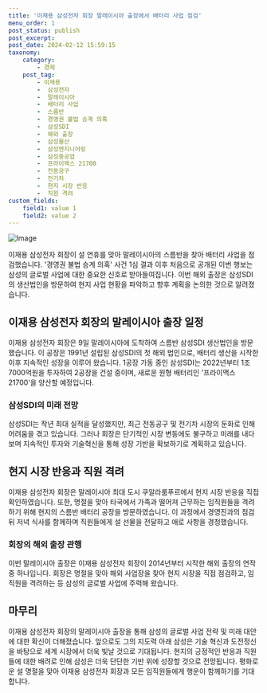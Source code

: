```yaml
---
title: '이재용 삼성전자 회장 말레이시아 출장에서 배터리 사업 점검'
menu_order: 1
post_status: publish
post_excerpt: 
post_date: 2024-02-12 15:59:15
taxonomy:
    category:
        - 경제
    post_tag:
        - 이재용
        -  삼성전자
        -  말레이시아
        -  배터리 사업
        -  스름반
        -  경영권 불법 승계 의혹
        -  삼성SDI
        -  해외 출장
        -  삼성물산
        -  삼성엔지니어링
        -  삼성중공업
        -  프라이맥스 21700
        -  전동공구
        -  전기차
        -  현지 시장 반응
        -  직원 격려
custom_fields:
    field1: value 1
    field2: value 2
---
```


![Image](https://imgnews.pstatic.net/image/366/2024/02/12/0000969818_001_20240212132601403.JPG?type=w647)

이재용 삼성전자 회장이 설 연휴를 맞아 말레이시아의 스름반을 찾아 배터리 사업을 점검했습니다. '경영권 불법 승계 의혹' 사건 1심 결과 이후 처음으로 공개된 이번 행보는 삼성의 글로벌 사업에 대한 중요한 신호로 받아들여집니다. 이번 해외 출장은 삼성SDI의 생산법인을 방문하여 현지 사업 현황을 파악하고 향후 계획을 논의한 것으로 알려졌습니다.
## 이재용 삼성전자 회장의 말레이시아 출장 일정
이재용 삼성전자 회장은 9일 말레이시아에 도착하여 스름반 삼성SDI 생산법인을 방문했습니다. 이 공장은 1991년 설립된 삼성SDI의 첫 해외 법인으로, 배터리 생산을 시작한 이후 지속적인 성장을 이루어 왔습니다. 1공장 가동 중인 삼성SDI는 2022년부터 1조7000억원을 투자하여 2공장을 건설 중이며, 새로운 원형 배터리인 '프라이맥스 21700'을 양산할 예정입니다.
### 삼성SDI의 미래 전망
삼성SDI는 작년 최대 실적을 달성했지만, 최근 전동공구 및 전기차 시장의 둔화로 인해 어려움을 겪고 있습니다. 그러나 회장은 단기적인 시장 변동에도 불구하고 미래를 내다보며 지속적인 투자와 기술혁신을 통해 성장 기반을 확보하기로 계획하고 있습니다.
## 현지 시장 반응과 직원 격려
이재용 삼성전자 회장은 말레이시아 최대 도시 쿠알라룸푸르에서 현지 시장 반응을 직접 확인하였습니다. 또한, 명절을 맞아 타국에서 가족과 떨어져 근무하는 임직원들을 격려하기 위해 현지의 스름반 배터리 공장을 방문하였습니다. 이 과정에서 경영진과의 점검 뒤 저녁 식사를 함께하며 직원들에게 설 선물을 전달하고 애로 사항을 경청했습니다.
### 회장의 해외 출장 관행
이번 말레이시아 출장은 이재용 삼성전자 회장이 2014년부터 시작한 해외 출장의 연작 중 하나입니다. 회장은 명절을 맞아 해외 사업장을 찾아 현지 시장을 직접 점검하고, 임직원을 격려하는 등 삼성의 글로벌 사업에 주력해 왔습니다.
## 마무리
이재용 삼성전자 회장의 말레이시아 출장을 통해 삼성의 글로벌 사업 전략 및 미래 대안에 대한 확신이 더해졌습니다. 앞으로도 그의 지도력 아래 삼성은 기술 혁신과 도전정신을 바탕으로 세계 시장에서 더욱 빛날 것으로 기대됩니다. 현지의 긍정적인 반응과 직원들에 대한 배려로 인해 삼성은 더욱 단단한 기반 위에 성장할 것으로 전망됩니다. 평화로운 설 명절을 맞아 이재용 삼성전자 회장과 모든 임직원들에게 행운이 함께하기를 기대합니다.
